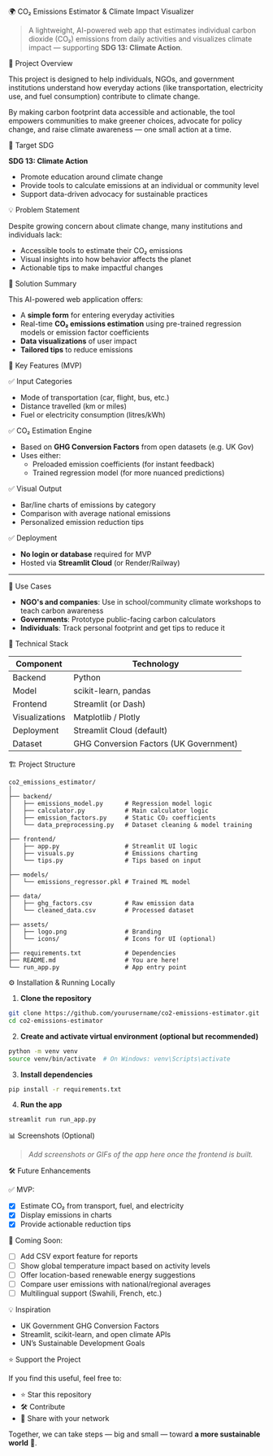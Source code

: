 🌍 CO₂ Emissions Estimator & Climate Impact Visualizer

> A lightweight, AI-powered web app that estimates individual carbon dioxide (CO₂) emissions from daily activities and visualizes climate impact — supporting **SDG 13: Climate Action**.

📌 Project Overview

This project is designed to help individuals, NGOs, and government institutions understand how everyday actions (like transportation, electricity use, and fuel consumption) contribute to climate change.

By making carbon footprint data accessible and actionable, the tool empowers communities to make greener choices, advocate for policy change, and raise climate awareness — one small action at a time.

🎯 Target SDG

**SDG 13: Climate Action**
  - Promote education around climate change
  - Provide tools to calculate emissions at an individual or community level
  - Support data-driven advocacy for sustainable practices

💡 Problem Statement

Despite growing concern about climate change, many institutions and individuals lack:
- Accessible tools to estimate their CO₂ emissions
- Visual insights into how behavior affects the planet
- Actionable tips to make impactful changes

🚀 Solution Summary

This AI-powered web application offers:
- A **simple form** for entering everyday activities
- Real-time **CO₂ emissions estimation** using pre-trained regression models or emission factor coefficients
- **Data visualizations** of user impact
- **Tailored tips** to reduce emissions

🧩 Key Features (MVP)

✅ Input Categories
- Mode of transportation (car, flight, bus, etc.)
- Distance travelled (km or miles)
- Fuel or electricity consumption (litres/kWh)

✅ CO₂ Estimation Engine
- Based on **GHG Conversion Factors** from open datasets (e.g. UK Gov)
- Uses either:
  - Preloaded emission coefficients (for instant feedback)
  - Trained regression model (for more nuanced predictions)

✅ Visual Output
- Bar/line charts of emissions by category
- Comparison with average national emissions
- Personalized emission reduction tips

✅ Deployment
- **No login or database** required for MVP
- Hosted via **Streamlit Cloud** (or Render/Railway)

---

🧠 Use Cases

- **NGO's and companies**: Use in school/community climate workshops to teach carbon awareness
- **Governments**: Prototype public-facing carbon calculators
- **Individuals**: Track personal footprint and get tips to reduce it

🔧 Technical Stack

| Component           | Technology         |
|---------------------|--------------------|
| Backend             | Python             |
| Model               | scikit-learn, pandas |
| Frontend            | Streamlit (or Dash) |
| Visualizations      | Matplotlib / Plotly |
| Deployment          | Streamlit Cloud (default) |
| Dataset             | GHG Conversion Factors (UK Government) |

🏗️ Project Structure

```
co2_emissions_estimator/
│
├── backend/
│   ├── emissions_model.py      # Regression model logic
│   ├── calculator.py           # Main calculator logic
│   ├── emission_factors.py     # Static CO₂ coefficients
│   └── data_preprocessing.py   # Dataset cleaning & model training
│
├── frontend/
│   ├── app.py                  # Streamlit UI logic
│   ├── visuals.py              # Emissions charting
│   └── tips.py                 # Tips based on input
│
├── models/
│   └── emissions_regressor.pkl # Trained ML model
│
├── data/
│   ├── ghg_factors.csv         # Raw emission data
│   └── cleaned_data.csv        # Processed dataset
│
├── assets/
│   ├── logo.png                # Branding
│   └── icons/                  # Icons for UI (optional)
│
├── requirements.txt            # Dependencies
├── README.md                   # You are here!
└── run_app.py                  # App entry point
```

⚙️ Installation & Running Locally

1. **Clone the repository**

```bash
git clone https://github.com/yourusername/co2-emissions-estimator.git
cd co2-emissions-estimator
````

2. **Create and activate virtual environment (optional but recommended)**

```bash
python -m venv venv
source venv/bin/activate  # On Windows: venv\Scripts\activate
```

3. **Install dependencies**

```bash
pip install -r requirements.txt
```

4. **Run the app**

```bash
streamlit run run_app.py
```

📊 Screenshots (Optional)

> *Add screenshots or GIFs of the app here once the frontend is built.*

🛠️ Future Enhancements

✅ MVP:

* [x] Estimate CO₂ from transport, fuel, and electricity
* [x] Display emissions in charts
* [x] Provide actionable reduction tips

🚧 Coming Soon:

* [ ] Add CSV export feature for reports
* [ ] Show global temperature impact based on activity levels
* [ ] Offer location-based renewable energy suggestions
* [ ] Compare user emissions with national/regional averages
* [ ] Multilingual support (Swahili, French, etc.)

💡 Inspiration

* UK Government GHG Conversion Factors
* Streamlit, scikit-learn, and open climate APIs
* UN’s Sustainable Development Goals

⭐️ Support the Project

If you find this useful, feel free to:

* ⭐️ Star this repository
* 🛠️ Contribute
* 🔄 Share with your network

Together, we can take steps — big and small — toward **a more sustainable world** 🌿.
